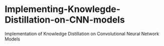 # Implementing-Knowlegde-Distillation-on-CNN-models
Implementation of Knowledge Distillation on Convolutional Neural Network Models
